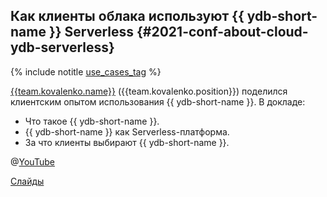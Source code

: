 ## Как клиенты облака используют {{ ydb-short-name }} Serverless {#2021-conf-about-cloud-ydb-serverless}

{% include notitle [use_cases_tag](../../tags.md#use_cases) %}

[{{team.kovalenko.name}}]({{team.kovalenko.profile}}) ({{team.kovalenko.position}}) поделился клиентским опытом использования {{ ydb-short-name }}. В докладе:
* Что такое {{ ydb-short-name }}.
* {{ ydb-short-name }} как Serverless-платформа.
* За что клиенты выбирают {{ ydb-short-name }}.

@[YouTube](https://www.youtube.com/live/8bgtMxkduV8?si=yoyWw_uqSfwgReou)


[Слайды](https://presentations.ydb.tech/2021/ru/about_cloud_serverless/presentation.pdf)
